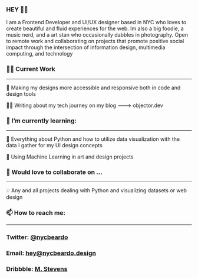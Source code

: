 ### HEY 👋🏾

I am a Frontend Developer and UI/UX designer based in NYC who loves to create beautiful and fluid experiences for the web.
Im also a big foodie, a music nerd, and a art stan who occasionally dabbles in photography. 
Open to remote work and collaborating on projects that promote positive social impact through the intersection of information design, multimedia computing, and technology



### 💪🏾 Current Work 
______________________________________________________________________________________

🔭 Making my designs more accessible and responsive both in code and design tools

✍🏾 Writing about my tech journey on my blog ---> objector.dev




### 🌱 I’m currently learning:
_____________________________________________________________________________________

🐍 Everything about Python and how to utilize data visualization with the data I gather for my UI design concepts

🎨 Using Machine Learning in art and design projects




### 👯 Would love to collaborate on ...
_____________________________________________________________________________________

💡 Any and all projects dealing with Python and visualizing datasets or web design





### 📫 How to reach me:
______________________________________________________________________________________
### Twitter: [@nycbeardo](https://twitter.com/NYCBEARDO)
### Email: hey@nycbeardo.design
### Dribbble: [M. Stevens](https://dribbble.com/nycbeardo)

<!--
**nycbeardo/nycbeardo** is a ✨ _special_ ✨ repository because its `README.md` (this file) appears on your GitHub profile.

Here are some ideas to get you started:

- 🔭 I’m currently working on ...
- 🌱 I’m currently learning ...
- 👯 I’m looking to collaborate on ...
- 🤔 I’m looking for help with ...
- 💬 Ask me about ...
- 📫 How to reach me: ...
- 😄 Pronouns: ...
- ⚡ Fun fact: ...
-->
